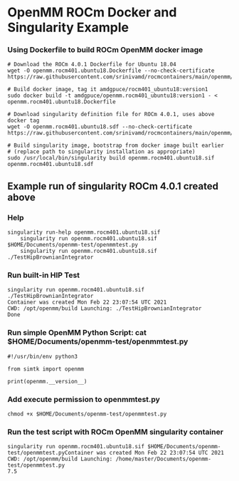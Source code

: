 # OpenMM ROCm Docker and Singularity Example

### Using Dockerfile to build ROCm OpenMM docker image
```
# Download the ROCm 4.0.1 Dockerfile for Ubuntu 18.04
wget -O openmm.rocm401.ubuntu18.Dockerfile --no-check-certificate https://raw.githubusercontent.com/srinivamd/rocmcontainers/main/openmm/openmm.rocm401.ubuntu18.Dockerfile

# Build docker image, tag it amdgpuce/rocm401_ubuntu18:version1
sudo docker build -t amdgpuce/openmm.rocm401_ubuntu18:version1 - < openmm.rocm401.ubuntu18.Dockerfile 

# Download singularity definition file for ROCm 4.0.1, uses above docker tag
wget -O openmm.rocm401.ubuntu18.sdf --no-check-certificate https://raw.githubusercontent.com/srinivamd/rocmcontainers/main/openmm/openmm.rocm401.ubuntu18.sdf

# Build singularity image, bootstrap from docker image built earlier
# (replace path to singularity installation as appropriate)
sudo /usr/local/bin/singularity build openmm.rocm401.ubuntu18.sif openmm.rocm401.ubuntu18.sdf
```

## Example run of singularity ROCm 4.0.1 created above
### Help
```
singularity run-help openmm.rocm401.ubuntu18.sif
    singularity run openmm.rocm401.ubuntu18.sif $HOME/Documents/openmm-test/openmmtest.py
    singularity run openmm.rocm401.ubuntu18.sif ./TestHipBrownianIntegrator
```

### Run built-in HIP Test
```
singularity run openmm.rocm401.ubuntu18.sif ./TestHipBrownianIntegrator
Container was created Mon Feb 22 23:07:54 UTC 2021
CWD: /opt/openmm/build Launching: ./TestHipBrownianIntegrator
Done

```

### Run simple OpenMM Python Script: cat $HOME/Documents/openmm-test/openmmtest.py
```
#!/usr/bin/env python3

from simtk import openmm

print(openmm.__version__)

```

### Add execute permission to openmmtest.py
```
chmod +x $HOME/Documents/openmm-test/openmmtest.py
```

### Run the test script with ROCm OpenMM singularity container
```
singularity run openmm.rocm401.ubuntu18.sif $HOME/Documents/openmm-test/openmmtest.pyContainer was created Mon Feb 22 23:07:54 UTC 2021
CWD: /opt/openmm/build Launching: /home/master/Documents/openmm-test/openmmtest.py
7.5
```

